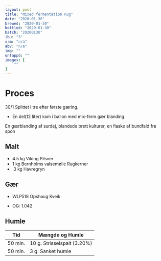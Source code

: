 ```yaml
---
layout: post
title: "Mixed fermentation Rug"
date: "2020-01-30"
brewed: "2020-01-30"
bottled: "2020-01-30"
batch: "20200130"
ibu: "3"
srm: "n/a"
abv: "n/a"
img: ""
untappd: ""
images: [
    ""
]
---
```


# Proces

30/1 Splittet i tre efter første gæring.

* En del(12 liter) kom i ballon med mix-ferm gær blanding

En gærblanding af surdej, blandede brett kulturer, en flaske af bundfald fra spon


## Malt

* 4.5 kg Viking Pilsner
* 1 kg Bornholms valsemølle Rugkerner
* .3 kg Havregryn

## Gær

* WLP518 Opshaug Kveik

* OG: 1.042

## Humle

| Tid     | Mængde og Humle             |
| ------- | --------------------------- |
| 50 min. | 10 g. Strisselspalt (3.20%) |
| 50 min. | 3 g. Sanket humle           |
